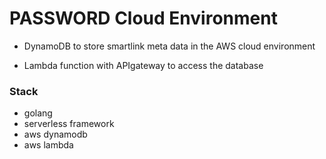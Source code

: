 # PASSWORD Cloud Environment

- DynamoDB to store smartlink meta data in the AWS cloud environment

- Lambda function with APIgateway to access the database

### Stack

- golang
- serverless framework
- aws dynamodb
- aws lambda
